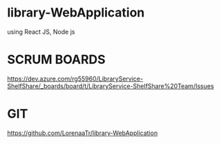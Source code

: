 # library-WebApplication
using React JS, Node js

# SCRUM BOARDS
https://dev.azure.com/rg55960/LibraryService-ShelfShare/_boards/board/t/LibraryService-ShelfShare%20Team/Issues

# GIT
https://github.com/LorenaaTr/library-WebApplication

